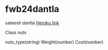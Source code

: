# fwb24dantla
sateesh dantla
[Heroku link](https://fwb24dantla.herokuapp.com/)

Class nuts

nuts_type(string)
Weight(number)
Cost(number)


